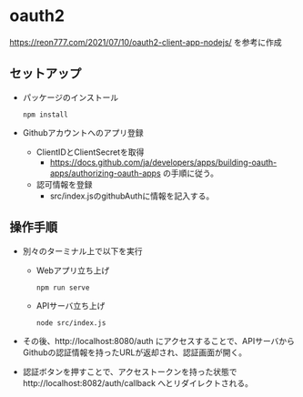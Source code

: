 # oauth2
https://reon777.com/2021/07/10/oauth2-client-app-nodejs/ を参考に作成

## セットアップ

* パッケージのインストール
    ```
    npm install
    ```

* Githubアカウントへのアプリ登録
  * ClientIDとClientSecretを取得
    * https://docs.github.com/ja/developers/apps/building-oauth-apps/authorizing-oauth-apps の手順に従う。
  * 認可情報を登録
    * src/index.jsのgithubAuthに情報を記入する。



## 操作手順

* 別々のターミナル上で以下を実行
  * Webアプリ立ち上げ
      ```
      npm run serve
      ```

  * APIサーバ立ち上げ
      ```
      node src/index.js
      ```

* その後、http://localhost:8080/auth にアクセスすることで、APIサーバからGithubの認証情報を持ったURLが返却され、認証画面が開く。

* 認証ボタンを押すことで、アクセストークンを持った状態でhttp://localhost:8082/auth/callback へとリダイレクトされる。